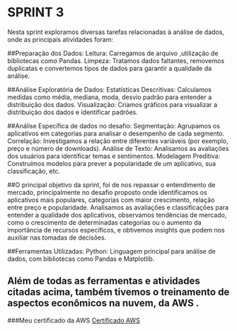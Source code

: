 # SPRINT 3 
Nesta sprint exploramos diversas tarefas relacionadas à análise de dados, onde as principais atividades foram:

##Preparação dos Dados:
Leitura: Carregamos de arquivo ,utilização de bibliotecas como Pandas.
Limpeza: Tratamos dados faltantes, removemos duplicatas e convertemos tipos de dados para garantir a qualidade da análise.

##Análise Exploratória de Dados:
Estatísticas Descritivas: Calculamos medidas como média, mediana, moda, desvio padrão para entender a distribuição dos dados.
Visualização: Criamos gráficos para visualizar a distribuição dos dados e identificar padrões.

##Análise Específica de dados no desafio:
Segmentação: Agrupamos os aplicativos em categorias para analisar o desempenho de cada segmento.
Correlação: Investigamos a relação entre diferentes variáveis (por exemplo, preço e número de downloads).
Análise de Texto: Analisamos as avaliações dos usuários para identificar temas e sentimentos.
Modelagem Preditiva: Construímos modelos para prever a popularidade de um aplicativo, sua classificação, etc.

##O principal objetivo da sprint, foi de nos repassar o entendimento de mercado, principalmente no desafio proposto onde identificamos os aplicativos mais populares, categorias com maior crescimento, relação entre preço e popularidade. Analisamos as avaliações e classificações para entender a qualidade dos aplicativos, observamos tendências de mercado, como o crescimento de determinadas categorias ou o aumento da importância de recursos específicos, e obtivemos insights que podem nos auxiliar nas tomadas de decisões.

##Ferramentas Utilizadas:
Python: Linguagem principal para análise de dados, com bibliotecas como Pandas e Matplotlib.

## Além de todas as ferramentas e atividades citadas acima, também tivemos o treinamento de aspectos econômicos na nuvem, da AWS .

###Meu certificado da AWS
[Certificado AWS](/CERTIFICADO_AWS_LEIDE.png)
